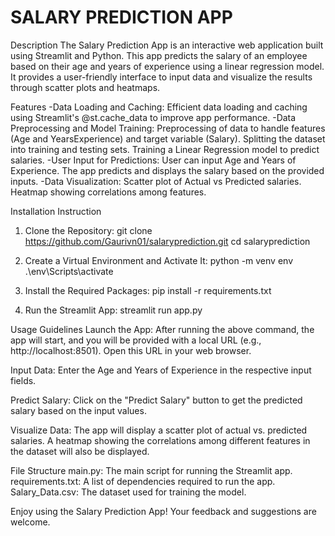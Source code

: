 # SALARY PREDICTION APP

Description
The Salary Prediction App is an interactive web application built using Streamlit and Python.
This app predicts the salary of an employee based on their age and years of experience using a linear regression model. 
It provides a user-friendly interface to input data and visualize the results through scatter plots and heatmaps.

Features
  -Data Loading and Caching: 
    Efficient data loading and caching using Streamlit's @st.cache_data to improve app performance.
  -Data Preprocessing and Model Training: 
    Preprocessing of data to handle features (Age and YearsExperience) and target variable (Salary).
    Splitting the dataset into training and testing sets.
    Training a Linear Regression model to predict salaries.
  -User Input for Predictions:
    User can input Age and Years of Experience.
    The app predicts and displays the salary based on the provided inputs.
  -Data Visualization:
    Scatter plot of Actual vs Predicted salaries.
    Heatmap showing correlations among features.

Installation Instruction
  1. Clone the Repository:
      git clone https://github.com/Gaurivn01/salaryprediction.git
      cd salaryprediction

  2. Create a Virtual Environment and Activate It:
      python -m venv env
      .\env\Scripts\activate

  3. Install the Required Packages:
      pip install -r requirements.txt

  4. Run the Streamlit App:
      streamlit run app.py

Usage Guidelines
  Launch the App:
    After running the above command, the app will start, and you will be provided with a local URL (e.g., http://localhost:8501). Open this URL in your web browser.

  Input Data:
    Enter the Age and Years of Experience in the respective input fields.

Predict Salary:
    Click on the "Predict Salary" button to get the predicted salary based on the input values.

Visualize Data:
    The app will display a scatter plot of actual vs. predicted salaries.
    A heatmap showing the correlations among different features in the dataset will also be displayed.


File Structure
    main.py: The main script for running the Streamlit app.
    requirements.txt: A list of dependencies required to run the app.
    Salary_Data.csv: The dataset used for training the model.
    
Enjoy using the Salary Prediction App! Your feedback and suggestions are welcome.
